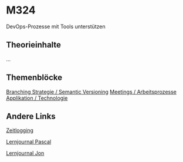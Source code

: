 # M324
DevOps-Prozesse mit Tools unterstützen

## Theorieinhalte
...

## Themenblöcke

[Branching Strategie / Semantic Versioning](Dokumentation/D2_Branching_Strategie_Semantic_Versioning)
[Meetings / Arbeitsprozesse](Dokumentation/D3_Meetings_Arbeitsprozesse)
[Applikation / Technologie](Dokumentation/Applikation_Technologie)

## Andere Links
[Zeitlogging](https://tbzedu.sharepoint.com/:x:/r/sites/IT_AP21d_M324-Gruppe2/Freigegebene%20Dokumente/Gruppe2/timelogging.xlsx?d=wa8287b6140164d7981359b97c8ffaf1e&csf=1&web=1&e=LmHBhs)

[Lernjournal Pascal](https://github.com/Pascal1414/M324-Portfolio)

[Lernjournal Jon](https://github.com/jonlanda/M324-Lernjournal)

